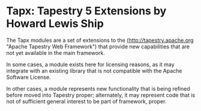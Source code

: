 Tapx: Tapestry 5 Extensions by Howard Lewis Ship
====

The Tapx modules are a set of extensions to the (http://tapestry.apache.org "Apache Tapestry Web Framework") that provide new capabilities that are not yet available in the main framework.

In some cases, a module exists here for licensing reasons, as it may integrate with an existing library that is not compatible with the Apache Software License.

In other cases, a module represents new functionality that is being refined before moved into Tapestry proper; alternately, it may represent code that is not of sufficient general interest to be part of framework, proper.

